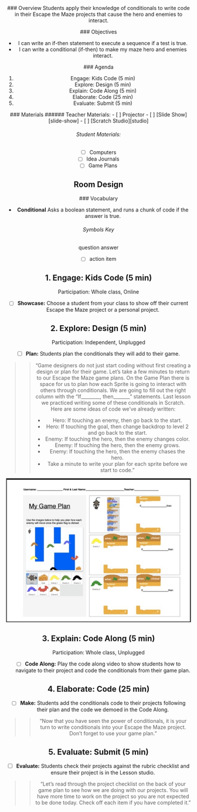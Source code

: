 <header class='header' title='Write Conditionals' subtitle='Lesson 17'/>

<notable>
<iconp src='/icons/activity.png'>### Overview</iconp>
Students apply their knowledge of conditionals to write code in their Escape the Maze projects that cause the hero and enemies to interact.

<iconp src='/icons/objectives.png'>### Objectives</iconp>
- I can write an if-then statement to execute a sequence if a test is true.
- I can write a conditional (if-then) to make my maze hero and enemies interact.

<iconp src='/icons/agenda.png'>### Agenda</iconp>
1. Engage: Kids Code (5 min)
1. Explore: Design (5 min) 
1. Explain: Code Along (5 min)
1. Elaborate: Code (25 min)
1. Evaluate: Submit (5 min)

<note>
<iconp src='/icons/materials.png'>### Materials</iconp>
###### Teacher Materials:
- [ ] Projector
- [ ] [Slide Show][slide-show]
- [ ] [Scratch Studio][studio]

###### Student Materials:
- [ ] Computers
- [ ] Idea Journals
- [ ] Game Plans

</note>

## Room Design

<note>

<iconp src='/icons/vocab.png'>### Vocabulary</iconp>

- **Conditional** Asks a boolean statement, and runs a chunk of code if the answer is true.

</note>

###### Symbols Key

<iconp ml='1.65em' type='question'>question</iconp>
<iconp ml='1.65em' type='answer'>answer</iconp>
- [ ] action item


<pagebreak/>

## 1. Engage: Kids Code (5 min)
Participation: Whole class, Online

- [ ] **Showcase:** Choose a student from your class to show off their current Escape the Maze project or a personal project. 

## 2. Explore: Design (5 min)
Participation: Independent, Unplugged

- [ ] **Plan:** Students plan the conditionals they will add to their game.

> > “Game designers do not just start coding without first creating a design or plan for their game. Let’s take a few minutes to return to our Escape the Maze game plans. On the Game Plan there is space for us to plan how each Sprite is going to interact with others through conditionals. We are going to fill out the right column with the “If________, then_______” statements. Last lesson we practiced writing some of these conditionals in Scratch. Here are some ideas of code we’ve already written: 
> > - Hero: If touching an enemy, then go back to the start.
> > - Hero: If touching the goal, then change backdrop to level 2 and go back to the start.
> > - Enemy: If touching the hero, then the enemy changes color.
> > - Enemy: If touching the hero, then the enemy grows.
> > - Enemy: If touching the hero, then the enemy chases the hero.
> > - Take a minute to write your plan for each sprite before we start to code.”  

<note>![Game plan](./images/plan.jpeg)</note>

## 3. Explain: Code Along (5 min) 
Participation: Whole class, Unplugged

- [ ] **Code Along:** Play the code along video to show students how to navigate to their project and code the conditionals from their game plan.

## 4. Elaborate: Code (25 min)

- [ ] **Make:** Students add the conditionals code to their projects following their plan and the code we demoed in the Code Along.

> > “Now that you have seen the power of conditionals, it is your turn to write conditionals into your Escape the Maze project. Don’t forget to use your game plan.”

## 5. Evaluate: Submit (5 min)

- [ ] **Evaluate:** Students check their projects against the rubric checklist and ensure their project is in the Lesson studio.

> > “Let’s read through the project checklist on the back of your game plan to see how we are doing with our projects. You will have more time to work on the project so you are not expected to be done today. Check off each item if you have completed it.”


</notable>

[slide-show]: https://drive.google.com/file/d/0B2wBzr9vcXjPSkdTbThzcmQzRTQ/view?usp=sharing
[studio]: https://scratch.mit.edu/studios/3755751/
